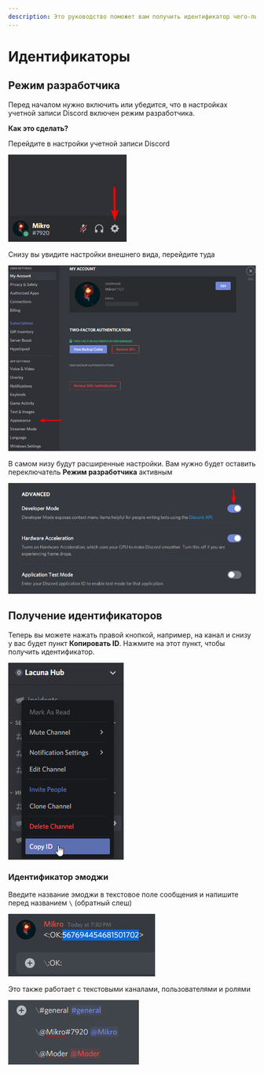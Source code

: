 ```yaml
---
description: Это руководство поможет вам получить идентификатор чего-либо
---
```


# Идентификаторы

## Режим разработчика <a href="#developer-mode" id="developer-mode"></a>

Перед началом нужно включить или убедится, что в настройках учетной записи Discord включен режим разработчика.

**Как это сделать?**

Перейдите в настройки учетной записи Discord

<div align="left">

<img src="../../.gitbook/assets/image (2).png" alt="">

</div>

Снизу вы увидите настройки внешнего вида, перейдите туда

<div align="left">

<img src="../../.gitbook/assets/image (1).png" alt="">

</div>

В самом низу будут расширенные настройки. Вам нужно будет оставить переключатель **Режим разработчика** активным

<div align="left">

<img src="../../.gitbook/assets/image (2) (1).png" alt="">

</div>

## Получение идентификаторов <a href="#get-identifiers" id="get-identifiers"></a>

Теперь вы можете нажать правой кнопкой, например, на канал и снизу у вас будет пункт **Копировать ID**. Нажмите на этот пункт, чтобы получить идентификатор.

<div align="left">

<img src="../../.gitbook/assets/image (4).png" alt="">

</div>

### **Идентификатор эмоджи** <a href="#emoji-identifier" id="emoji-identifier"></a>

Введите название эмоджи в текстовое поле сообщения и напишите перед названием `\` (обратный слеш)

<div align="left">

<img src="../../.gitbook/assets/image (10).png" alt="">

</div>

Это также работает с текстовыми каналами, пользователями и ролями

<div align="left">

<img src="../../.gitbook/assets/image (11).png" alt="">

</div>
